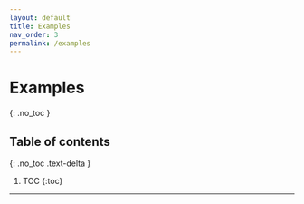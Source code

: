 ```yaml
---
layout: default
title: Examples
nav_order: 3
permalink: /examples
---
```


# Examples
{: .no_toc }

## Table of contents
{: .no_toc .text-delta }

1. TOC
{:toc}

---
